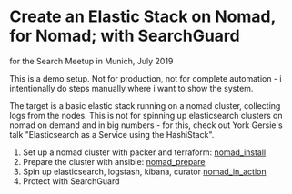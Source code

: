# Create an Elastic Stack on Nomad, for Nomad; with SearchGuard

for the Search Meetup in Munich, July 2019

This is a demo setup. Not for production, not for complete automation - i intentionally do steps manually where i want to show the system.

The target is a basic elastic stack running on a nomad cluster, collecting logs from the nodes. This is not for spinning up elasticsearch clusters on nomad on demand and in big numbers - for this, check out York Gersie's talk "Elasticsearch as a Service using the HashiStack".

1. Set up a nomad cluster with packer and terraform: [nomad\_install](./nomad_install)
2. Prepare the cluster with ansible: [nomad\_prepare](./nomad_prepare)
3. Spin up elasticsearch, logstash, kibana, curator [nomad\_in\_action](./nomad_in_action)
3. Protect with SearchGuard
